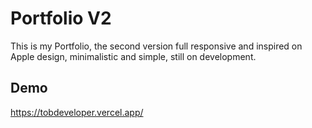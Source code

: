 # Portfolio V2

This is my Portfolio, the second version full responsive and inspired on Apple design, minimalistic and simple, still on development.


## Demo

https://tobdeveloper.vercel.app/
